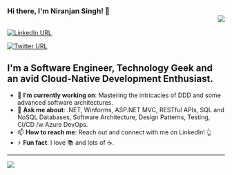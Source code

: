 ### Hi there, I'm Niranjan Singh! 👋 <div align = 'right'>![](https://komarev.com/ghpvc/?username=niranjankala&color=blue)</div>

[![LinkedIn URL](https://img.shields.io/static/v1?color=blue&label=linkedin&logo=linkedin&logoColor=white&style=for-the-badge&message=Connect)](https://www.linkedin.com/in/nirajankala)

[![Twitter URL](https://img.shields.io/static/v1?color=blue&label=twitter&logo=twitter&logoColor=white&style=for-the-badge&message=Follow)](https://twitter.com/nirajankala)

## **I'm a Software Engineer, Technology Geek and an avid Cloud-Native Development Enthusiast.**

- 🎯 **I’m currently working on**: Mastering the intricacies of DDD and some advanced software architectures.
- 💬 **Ask me about**: .NET, Winforms, ASP.NET MVC, RESTful APIs, SQL and NoSQL Databases, Software Architecture, Design Patterns, Testing, CI/CD /w Azure DevOps.
- 📫 **How to reach me**: Reach out and connect with me on LinkedIn! 👆
- ⚡ **Fun fact**: I love 📚 and lots of ☕.

<hr/>

<a href="https://github.com/niranjankala">
  <img src="https://github-readme-stats.vercel.app/api?username=niranjankala&count_private=true&show_icons=true&hide=stars" />
</a>

<!--
**niranjankala/niranjankala** is a ✨ _special_ ✨ repository because its `README.md` (this file) appears on your GitHub profile.

Here are some ideas to get you started:

- 🔭 I’m currently working on ...
- 🌱 I’m currently learning ...
- 👯 I’m looking to collaborate on ...
- 🤔 I’m looking for help with ...
- 💬 Ask me about ...
- 📫 How to reach me: ...
- 😄 Pronouns: ...
- ⚡ Fun fact: ...
-->
